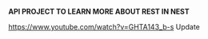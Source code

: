 **API PROJECT TO LEARN MORE ABOUT REST IN NEST**

https://www.youtube.com/watch?v=GHTA143_b-s 
Update
